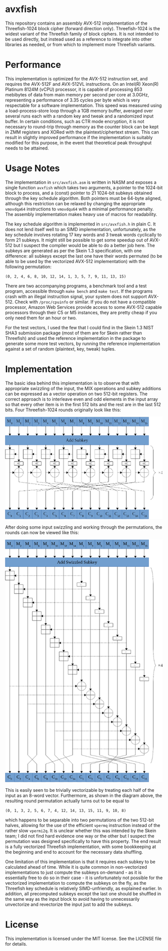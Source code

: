 avxfish
=======

This repository contains an assembly AVX-512 implementation of the Threefish-1024 block cipher (forward direction only). Threefish-1024 is the widest variant of the Threefish family of block ciphers. It is not intended to be used directly, but instead used as a reference to integrate into other libraries as needed, or from which to implement more Threefish variants.

# Performance

This implementation is optimized for the AVX-512 instruction set, and requires the AVX-512F and AVX-512VL instructions. On an Intel(R) Xeon(R) Platinum 8124M (vCPU) processor, it is capable of processing 853 mebibytes of data from main memory per second per core at 3.0GHz, representing a performance of 3.35 cycles per byte which is very respectable for a software implementation. This speed was measured using a load-process-store loop through a 1GB memory buffer, averaged over several runs each with a random key and tweak and a randomized input buffer. In certain conditions, such as CTR mode encryption, it is not necessary to round-trip through memory as the counter block can be kept in ZMM registers and XORed with the plaintext/ciphertext stream. This can result in slightly improved performance if the implementation is suitably modified for this purpose, in the event that theoretical peak throughput needs to be attained.

# Usage Notes

The implementation in `src/avxfish.asm` is written in NASM and exposes a single function `avxfish` which takes two arguments, a pointer to the 1024-bit block to process, and a (const) pointer to 21 1024-bit subkeys obtained through the key schedule algorithm. Both pointers must be 64-byte aligned, although this restriction can be relaxed by changing the appropriate `vmovdqa64` instructions to `vmovdqu64` with a minimal performance penalty. The assembly implementation makes heavy use of macros for readability.

The key schedule algorithm is implemented in `src/avxfish.h` in plain C. It does not lend itself well to an SIMD implementation, unfortunately, as the key schedule involves rotating 17 key words and 3 tweak words cyclically to form 21 subkeys. It might still be possible to get some speedup out of AVX-512 but I suspect the compiler would be able to do a better job here. The subkeys are generated as per the Skein 1.3 specification, with one difference: all subkeys except the last one have their words permuted (to be able to be used by the vectorized AVX-512 implementation) with the following permutation:

    (0, 2, 4, 6, 8, 10, 12, 14, 1, 3, 5, 7, 9, 11, 13, 15)

There are two accompanying programs, a benchmark tool and a test program, accessible through `make bench` and `make test`. If the programs crash with an illegal instruction signal, your system does not support AVX-512. Check with `/proc/cpuinfo` or similar. If you do not have a compatible processor, Amazon Web Services provide access to some AVX-512 capable processors through their C5 or M5 instances, they are pretty cheap if you only need them for an hour or two.

For the test vectors, I used the few that I could find in the Skein 1.3 NIST SHA3 submission package (most of them are for Skein rather than Threefish) and used the reference implementation in the package to generate some more test vectors, by running the reference implementation against a set of random (plaintext, key, tweak) tuples.

# Implementation

The basic idea behind this implementation is to observe that with appropriate swizzling of the input, the MIX operations and subkey additions can be expressed as a vector operation on two 512-bit registers. The correct approach is to interleave even and odd elements in the input array so that every other item is in the first 512 bits and the rest are in the last 512 bits. Four Threefish-1024 rounds originally look like this:

<p align="center">
<img src="https://github.com/TomCrypto/avxfish/blob/master/media/diagram-standard.png?raw=true" alt="Standard Threefish-1024 round structure"/>
</p>

After doing some input swizzling and working through the permutations, the rounds can now be viewed like this:

<p align="center">
<img src="https://github.com/TomCrypto/avxfish/blob/master/media/diagram-vectorized.png?raw=true" alt="Vectorized Threefish-1024 round structure"/>
</p>

This is easily seen to be trivially vectorizable by treating each half of the input as an 8-word vector. Furthermore, as shown in the diagram above, the resulting round permutation actually turns out to be equal to

    (0, 1, 3, 2, 5, 6, 7, 4, 12, 14, 13, 15, 11, 9, 10, 8)

which happens to be separable into two permutations of the two 512-bit halves, allowing for the use of the efficient `vpermq` instruction instead of the rather slow `vpermi2q`. It is unclear whether this was intended by the Skein team; I did not find hard evidence one way or the other but I suspect the permutation was designed specifically to have this property. The end result is a fully vectorized Threefish implementation, with some bookkeeping at the beginning and end to account for the necessary data shuffling.

One limitation of this implementation is that it requires each subkey to be calculated ahead of time. While it is quite common in non-vectorized implementations to just compute the subkeys on-demand - as it is essentially free to do so in their case - it is unfortunately not possible for the vectorized implementation to compute the subkeys on the fly, as the Threefish key schedule is relatively SIMD-unfriendly, as explained earlier. In addition, all precomputed subkeys except the last one should be shuffled in the same way as the input block to avoid having to unnecessarily unvectorize and revectorize the input just to add the subkeys.

# License

This implementation is licensed under the MIT license. See the LICENSE file for details.
